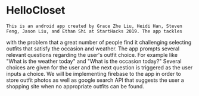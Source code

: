 # HelloCloset
    
    This is an android app created by Grace Zhe Liu, Heidi Han, Steven Feng, Jason Liu, and Ethan Shi at StartHacks 2019. The app tackles
with the problem that a great number of people find it challenging selecting outfits that satisfy the occasion and weather. 
    The app prompts several relevant questions regarding the user's outfit choice. For example like "What is the weather today" and "What is the occasion today?" Several choices are given for the user and the next question is triggered as the user inputs a choice.
    We will be implementing firebase to the app in order to store outfit photos as well as google search API that suggests the user a shopping site when no appropriate outfits can be found.
